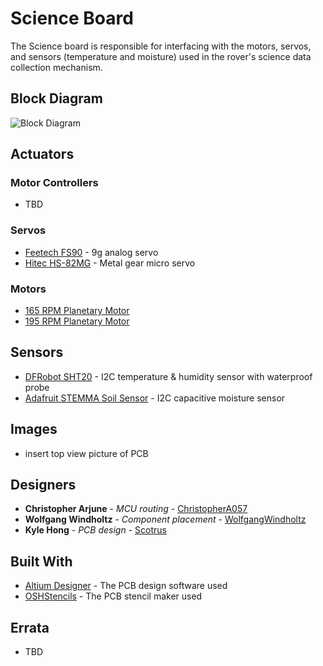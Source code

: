# Science Board

The Science board is responsible for interfacing with the motors, servos, and sensors (temperature and moisture) used in the rover's science data collection mechanism.

## Block Diagram

![Block Diagram](https://github.com/uwrobotics/MarsRover2020-PCB/blob/master/Projects/Science/Rev1/images/Science_Block_Diagram.png)

## Actuators

### Motor Controllers

* TBD

### Servos

* [Feetech FS90](https://www.pololu.com/product/2818) - 9g analog servo
* [Hitec HS-82MG](https://hitecrcd.com/products/servos/micro-and-mini-servos/analog-micro-and-mini-servos/hs-82mg/product) - Metal gear micro servo 

### Motors

* [165 RPM Planetary Motor](https://www.servocity.com/165-rpm-hd-premium-planetary-gear-motor-w-encoder)
* [195 RPM Planetary Motor](https://www.servocity.com/195-rpm-premium-planetary-gear-motor)

## Sensors

* [DFRobot SHT20](https://wiki.dfrobot.com/SHT20_I2C_Temperature_%26_Humidity_Sensor__Waterproof_Probe__SKU__SEN0227) - I2C temperature & humidity sensor with waterproof probe
* [Adafruit STEMMA Soil Sensor](https://www.adafruit.com/product/4026) - I2C capacitive moisture sensor

## Images

- insert top view picture of PCB

## Designers

* **Christopher Arjune** - *MCU routing* - [ChristopherA057](https://github.com/ChristopherA057)
* **Wolfgang Windholtz** - *Component placement* - [WolfgangWindholtz](https://github.com/WolfgangWindholtz)
* **Kyle Hong** - *PCB design* - [Scotrus](https://github.com/Scotrus)

## Built With

* [Altium Designer](https://www.altium.com/) - The PCB design software used
* [OSHStencils](https://www.oshstencils.com/) - The PCB stencil maker used


## Errata

* TBD
